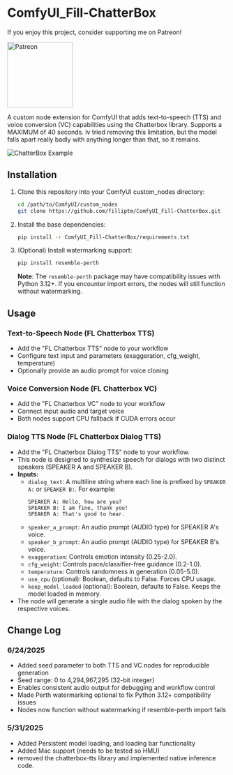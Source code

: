 # ComfyUI_Fill-ChatterBox

If you enjoy this project, consider supporting me on Patreon!
<p align="left">
  <a href="https://www.patreon.com/c/Machinedelusions">
    <img src="assets/Patreon.png" width="150px" alt="Patreon">
  </a>
</p>

A custom node extension for ComfyUI that adds text-to-speech (TTS) and voice conversion (VC) capabilities using the Chatterbox library.
Supports a MAXIMUM of 40 seconds. Iv tried removing this limitation, but the model falls apart really badly with anything longer than that, so it remains.

![ChatterBox Example](web/image.png)

## Installation

1. Clone this repository into your ComfyUI custom_nodes directory:
   ```bash
   cd /path/to/ComfyUI/custom_nodes
   git clone https://github.com/filliptm/ComfyUI_Fill-ChatterBox.git
   ```

2. Install the base dependencies:
   ```bash
   pip install -r ComfyUI_Fill-ChatterBox/requirements.txt
   ```

3. (Optional) Install watermarking support:
   ```bash
   pip install resemble-perth
   ```
   **Note**: The `resemble-perth` package may have compatibility issues with Python 3.12+. If you encounter import errors, the nodes will still function without watermarking.


## Usage

### Text-to-Speech Node (FL Chatterbox TTS)
- Add the "FL Chatterbox TTS" node to your workflow
- Configure text input and parameters (exaggeration, cfg_weight, temperature)
- Optionally provide an audio prompt for voice cloning

### Voice Conversion Node (FL Chatterbox VC)
- Add the "FL Chatterbox VC" node to your workflow
- Connect input audio and target voice
- Both nodes support CPU fallback if CUDA errors occur

### Dialog TTS Node (FL Chatterbox Dialog TTS)
- Add the "FL Chatterbox Dialog TTS" node to your workflow.
- This node is designed to synthesize speech for dialogs with two distinct speakers (SPEAKER A and SPEAKER B).
- **Inputs:**
    - `dialog_text`: A multiline string where each line is prefixed by `SPEAKER A:` or `SPEAKER B:`. For example:
      ```
      SPEAKER A: Hello, how are you?
      SPEAKER B: I am fine, thank you!
      SPEAKER A: That's good to hear.
      ```
    - `speaker_a_prompt`: An audio prompt (AUDIO type) for SPEAKER A's voice.
    - `speaker_b_prompt`: An audio prompt (AUDIO type) for SPEAKER B's voice.
    - `exaggeration`: Controls emotion intensity (0.25-2.0).
    - `cfg_weight`: Controls pace/classifier-free guidance (0.2-1.0).
    - `temperature`: Controls randomness in generation (0.05-5.0).
    - `use_cpu` (optional): Boolean, defaults to False. Forces CPU usage.
    - `keep_model_loaded` (optional): Boolean, defaults to False. Keeps the model loaded in memory.
- The node will generate a single audio file with the dialog spoken by the respective voices.

## Change Log

### 6/24/2025
- Added seed parameter to both TTS and VC nodes for reproducible generation
- Seed range: 0 to 4,294,967,295 (32-bit integer)
- Enables consistent audio output for debugging and workflow control
- Made Perth watermarking optional to fix Python 3.12+ compatibility issues
- Nodes now function without watermarking if resemble-perth import fails

### 5/31/2025
- Added Persistent model loading, and loading bar functionality
- Added Mac support (needs to be tested so HMU)
- removed the chatterbox-tts library and implemented native inference code.

